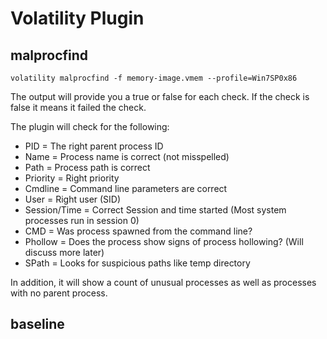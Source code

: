 # Volatility Plugin

## malprocfind

```text
volatility malprocfind -f memory-image.vmem --profile=Win7SP0x86
```

The output will provide you a true or false for each check.  If the check is false it means it failed the check.

The plugin will check for the following:

* PID = The right parent process ID
* Name = Process name is correct (not misspelled)
* Path = Process path is correct
* Priority = Right priority
* Cmdline = Command line parameters are correct
* User = Right user (SID)
* Session/Time = Correct Session and time started (Most system processes run in session 0)
* CMD = Was process spawned from the command line?
* Phollow = Does the process show signs of process hollowing?  (Will discuss more later)
* SPath = Looks for suspicious paths like temp directory

In addition, it will show a count of unusual processes as well as processes with no parent process. 

## baseline
